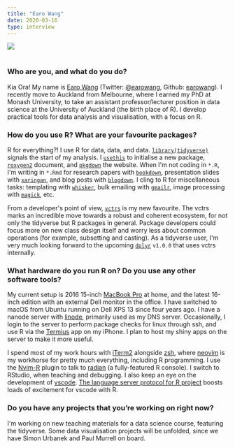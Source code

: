 ```yaml
---
title: "Earo Wang"
date: 2020-03-16
type: interview
---
```


![](https://earo.me/authors/admin/avatar_huadb5586ecaee6801adf57c6d412e140f_224912_250x250_fill_q90_lanczos_center.jpg)  
&nbsp;  
  
### Who are you, and what do you do?

Kia Ora! My name is [Earo Wang](http://earo.me) (Twitter: [@earowang](https://twitter.com/earowang), Github: [earowang](https://github.com/earowang)). I recently move to Auckland from Melbourne, where I earned my PhD at Monash University, to take an assistant professor/lecturer position in data science at the University of Auckland (the birth place of R). I develop practical tools for data analysis and visualisation, with a focus on R.

### How do you use R? What are your favourite packages?

R for everything?! I use R for data, data, and data. [`library(tidyverse)`](http://tidyverse.org) signals the start of my analysis. I [`usethis`](http://usethis.r-lib.org) to initialise a new package, [`roxygen2`](http://roxygen2.r-lib.org) document, and [`pkgdown`](http://pkgdown.r-lib.org) the website. When I'm not coding in `*.R`, I'm writing in `*.Rmd` for research papers with [`bookdown`](http://bookdown.org), presentation slides with [`xaringan`](https://slides.yihui.org/xaringan/), and blog posts with [`blogdown`](https://bookdown.org/yihui/blogdown/). I cling to R for miscellaneous tasks: templating with [`whisker`](https://github.com/edwindj/whisker), bulk emailing with [`gmailr`](http://gmailr.r-lib.org), image processing with [`magick`](https://docs.ropensci.org/magick), etc.

From a developer's point of view, [`vctrs`](https://vctrs.r-lib.org) is my new favourite. The vctrs marks an incredible move towards a robust and coherent ecosystem, for not only the tidyverse but R packages in general. Package developers could focus more on new class design itself and worry less about common operations (for example, subsetting and casting). As a tidyverse user, I'm very much looking forward to the upcoming [`dplyr`](http://dplyr.tidyverse.org) `v1.0.0` that uses vctrs internally.

### What hardware do you run R on? Do you use any other software tools?

My current setup is 2016 15-inch [MacBook Pro](https://en.wikipedia.org/wiki/MacBook_Pro) at home, and the latest 16-inch edition with an external Dell monitor in the office. I have switched to macOS from Ubuntu running on Dell XPS 13 since four years ago. I have a nanode server with [linode](http://linode.com), primarily used as my DNS server. Occasionally, I login to the server to perform package checks for linux through ssh, and use R via the [Termius](https://www.termius.com) app on my iPhone. I plan to host my shiny apps on the server to make it more useful.

I spend most of my work hours with [iTerm2](http://iterm2.com) alongside [zsh](https://ohmyz.sh), where [neovim](http://neovim.io) is my workhorse for pretty much everything, including R programming. I use the [Nvim-R](https://github.com/jalvesaq/Nvim-R) plugin to talk to [radian](https://github.com/randy3k/radian) (a fully-featured R console). I switch to RStudio, when teaching and debugging. I also keep an eye on the development of [vscode](https://code.visualstudio.com). [The language server protocol for R project](https://github.com/REditorSupport/languageserver) boosts loads of excitement for vscode with R.

### Do you have any projects that you’re working on right now?

I'm working on new teaching materials for a data science course, featuring the tidyverse. Some data visualisation projects will be unfolded, since we have Simon Urbanek and Paul Murrell on board.
